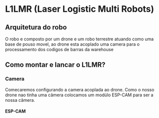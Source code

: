 <h1>L1LMR (Laser Logistic Multi Robots)</h1>

<h2>Arquitetura do robo</h2>

<p>O robo e composto por um drone e um robo terrestre atuando como uma base de pouso movel, ao drone esta acoplado uma camera para o processamento dos codigos de barras da warehouse</p>

<h2>Como montar e lancar o L1LMR?</h2>

<h3>Camera</h3>

<p>Comecaremos configurando a camera acoplada ao drone. Como o nosso drone nao tinha uma câmera colocamos um modúlo ESP-CAM para ser a nossa câmera.</p>

<h4>ESP-CAM</h4>


